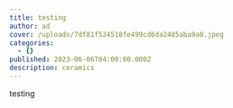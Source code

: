 ```yaml
---
title: testing
author: ad
cover: /uploads/7df81f524518fe499cd6da24d5aba9a0.jpeg
categories:
  - {}
published: 2023-06-06T04:00:00.000Z
description: ceramics
---
```


testing
